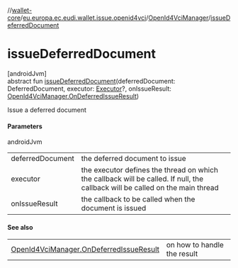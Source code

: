 //[wallet-core](../../../index.md)/[eu.europa.ec.eudi.wallet.issue.openid4vci](../index.md)/[OpenId4VciManager](index.md)/[issueDeferredDocument](issue-deferred-document.md)

# issueDeferredDocument

[androidJvm]\
abstract fun [issueDeferredDocument](issue-deferred-document.md)(deferredDocument: DeferredDocument,
executor: [Executor](https://developer.android.com/reference/kotlin/java/util/concurrent/Executor.html)?,
onIssueResult: [OpenId4VciManager.OnDeferredIssueResult](-on-deferred-issue-result/index.md))

Issue a deferred document

#### Parameters

androidJvm

|                  |                                                                                                                               |
|------------------|-------------------------------------------------------------------------------------------------------------------------------|
| deferredDocument | the deferred document to issue                                                                                                |
| executor         | the executor defines the thread on which the callback will be called. If null, the callback will be called on the main thread |
| onIssueResult    | the callback to be called when the document is issued                                                                         |

#### See also

|                                                                               |                             |
|-------------------------------------------------------------------------------|-----------------------------|
| [OpenId4VciManager.OnDeferredIssueResult](-on-deferred-issue-result/index.md) | on how to handle the result |
